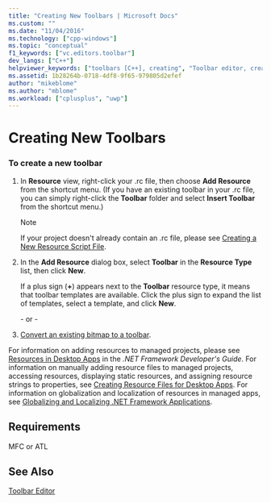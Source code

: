 ```yaml
---
title: "Creating New Toolbars | Microsoft Docs"
ms.custom: ""
ms.date: "11/04/2016"
ms.technology: ["cpp-windows"]
ms.topic: "conceptual"
f1_keywords: ["vc.editors.toolbar"]
dev_langs: ["C++"]
helpviewer_keywords: ["toolbars [C++], creating", "Toolbar editor, creating new toolbars", "Insert Resource"]
ms.assetid: 1b28264b-0718-4df8-9f65-979805d2efef
author: "mikeblome"
ms.author: "mblome"
ms.workload: ["cplusplus", "uwp"]
---
```

# Creating New Toolbars

### To create a new toolbar

1. In **Resource** view, right-click your .rc file, then choose **Add Resource** from the shortcut menu. (If you have an existing toolbar in your .rc file, you can simply right-click the **Toolbar** folder and select **Insert Toolbar** from the shortcut menu.)

   > [!NOTE]
   > If your project doesn't already contain an .rc file, please see [Creating a New Resource Script File](../windows/how-to-create-a-resource-script-file.md).

2. In the **Add Resource** dialog box, select **Toolbar** in the **Resource Type** list, then click **New**.

   If a plus sign (**+**) appears next to the **Toolbar** resource type, it means that toolbar templates are available. Click the plus sign to expand the list of templates, select a template, and click **New**.

   \- or -

3. [Convert an existing bitmap to a toolbar](../windows/converting-bitmaps-to-toolbars.md).

For information on adding resources to managed projects, please see [Resources in Desktop Apps](/dotnet/framework/resources/index) in the *.NET Framework Developer's Guide*. For information on manually adding resource files to managed projects, accessing resources, displaying static resources, and assigning resource strings to properties, see [Creating Resource Files for Desktop Apps](/dotnet/framework/resources/creating-resource-files-for-desktop-apps). For information on globalization and localization of resources in managed apps, see [Globalizing and Localizing .NET Framework Applications](/dotnet/standard/globalization-localization/index).

## Requirements

MFC or ATL

## See Also

[Toolbar Editor](../windows/toolbar-editor.md)